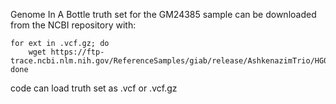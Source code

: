 Genome In A Bottle truth set for the GM24385 sample can be downloaded from the NCBI repository with:


	for ext in .vcf.gz; do 
		wget https://ftp-trace.ncbi.nlm.nih.gov/ReferenceSamples/giab/release/AshkenazimTrio/HG002_NA24385_son/NISTv4.1/GRCh38/HG002_GRCh38_1_22_v4.1_draft_benchmark${ext}
	done

code can load truth set as .vcf or .vcf.gz
